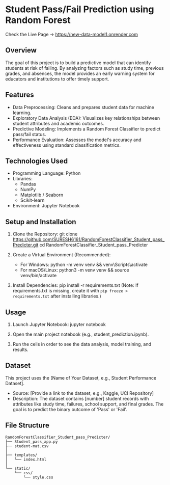Student Pass/Fail Prediction using Random Forest
=================================================
Check the Live Page -> https://new-data-model1.onrender.com

Overview
--------
The goal of this project is to build a predictive model that can identify students at risk of failing. By analyzing factors such as study time, previous grades, and absences, the model provides an early warning system for educators and institutions to offer timely support.

Features
--------
- Data Preprocessing: Cleans and prepares student data for machine learning.
- Exploratory Data Analysis (EDA): Visualizes key relationships between student attributes and academic outcomes.
- Predictive Modeling: Implements a Random Forest Classifier to predict pass/fail status.
- Performance Evaluation: Assesses the model's accuracy and effectiveness using standard classification metrics.

Technologies Used
-----------------
- Programming Language: Python
- Libraries:
    - Pandas
    - NumPy
    - Matplotlib / Seaborn
    - Scikit-learn
- Environment: Jupyter Notebook

Setup and Installation
----------------------
1. Clone the Repository:
   git clone https://github.com/SURESH6161/RandomForestClassifier_Student_pass_Predicter.git
   cd RandomForestClassifier_Student_pass_Predicter

2. Create a Virtual Environment (Recommended):
   - For Windows: python -m venv venv && venv\Scripts\activate
   - For macOS/Linux: python3 -m venv venv && source venv/bin/activate

3. Install Dependencies:
   pip install -r requirements.txt
   (Note: If requirements.txt is missing, create it with `pip freeze > requirements.txt` after installing libraries.)

Usage
-----
1. Launch Jupyter Notebook:
   jupyter notebook

2. Open the main project notebook (e.g., student_prediction.ipynb).
3. Run the cells in order to see the data analysis, model training, and results.

Dataset
-------
This project uses the [Name of Your Dataset, e.g., Student Performance Dataset].
- Source: [Provide a link to the dataset, e.g., Kaggle, UCI Repository]
- Description: The dataset contains [number] student records with attributes like study time, failures, school support, and final grades. The goal is to predict the binary outcome of 'Pass' or 'Fail'.

## File Structure
```
RandomForestClassifier_Student_pass_Predicter/
├── Student_pass_app.py
├── student-mat.csv
│
├── templates/
│   └── index.html
│
└── static/
    └── css/
        └── style.css
```
